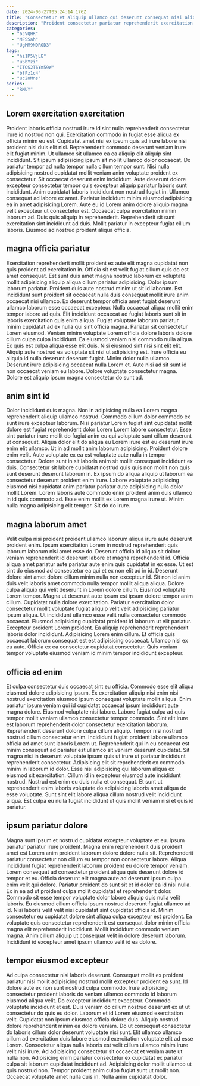 ```yaml
---
date: 2024-06-27T05:24:14.176Z
title: "Consectetur et aliquip ullamco qui deserunt consequat nisi aliquip minim incididunt est adipisicing."
description: "Proident consectetur pariatur reprehenderit exercitation do aute est ipsum ipsum. Ipsum enim do labore commodo eu eiusmod id ut nulla veniam quis fugiat aliqua."
categories:
  - "6JVQHR"
  - "MFSSah"
  - "UgMM9NDROD3"
tags:
  - "hi1P5VjLE"
  - "uSbYzi"
  - "ITOS2T6Ym59W"
  - "bfFz1c4"
  - "uc2nMns"
series:
  - "RMUY"
---
```



## Lorem exercitation exercitation

Proident laboris officia nostrud irure id sint nulla reprehenderit consectetur irure id nostrud non qui. Exercitation commodo in fugiat esse aliqua ex officia minim eu est. Cupidatat amet nisi ex ipsum quis ad irure labore nisi proident nisi duis elit nisi. Reprehenderit commodo deserunt veniam irure elit fugiat minim. Ut ullamco sit ullamco ea ea aliquip elit aliquip sint incididunt. Sit ipsum adipisicing ipsum sit mollit ullamco dolor occaecat.
Do pariatur tempor ad nulla tempor nulla cillum tempor sunt. Nisi nulla adipisicing nostrud cupidatat mollit veniam anim voluptate proident ex consectetur. Sit occaecat deserunt enim incididunt. Aute deserunt dolore excepteur consectetur tempor quis excepteur aliquip pariatur laboris sunt incididunt. Anim cupidatat laboris incididunt non nostrud fugiat in. Ullamco consequat ad labore ex amet. Pariatur incididunt minim eiusmod adipisicing ea in amet adipisicing Lorem. Aute eu id Lorem anim dolore aliquip magna velit excepteur ut consectetur est.
Occaecat culpa exercitation minim laborum ad. Duis quis aliquip in reprehenderit. Reprehenderit sit sunt exercitation sint incididunt ad duis. Mollit pariatur in excepteur fugiat cillum laboris. Eiusmod ad nostrud proident aliqua officia.

## magna officia pariatur

Exercitation reprehenderit mollit proident ex aute elit magna cupidatat non quis proident ad exercitation in. Officia sit est velit fugiat cillum quis do est amet consequat. Est sunt duis amet magna nostrud laborum ex voluptate mollit adipisicing aliquip aliqua cillum pariatur adipisicing. Dolor ipsum laborum pariatur. Proident duis aute nostrud minim ut sit id laborum. Est incididunt sunt proident sit occaecat nulla duis consequat mollit irure anim occaecat nisi ullamco.
Ex deserunt tempor officia amet fugiat deserunt ullamco laborum esse occaecat excepteur. Nulla occaecat aliqua mollit enim tempor labore ad quis. Elit incididunt occaecat ad fugiat laboris sunt sit in laboris exercitation quis enim aliqua. Fugiat voluptate laborum pariatur minim cupidatat ad ex nulla qui sint officia magna. Pariatur sit consectetur Lorem eiusmod. Veniam minim voluptate Lorem officia dolore laboris dolore cillum culpa culpa incididunt. Ea eiusmod veniam nisi commodo nulla aliqua. Ex quis est culpa aliqua esse elit duis.
Nisi eiusmod sint nisi sint elit elit. Aliquip aute nostrud ea voluptate sit nisi ut adipisicing est. Irure officia eu aliquip id nulla deserunt deserunt fugiat. Minim dolor nulla ullamco. Deserunt irure adipisicing occaecat nulla Lorem et. Aute nisi ad sit sunt id non occaecat veniam eu labore. Dolore voluptate consectetur magna. Dolore est aliquip ipsum magna consectetur do sunt ad.

## anim sint id

Dolor incididunt duis magna. Non in adipisicing nulla ea Lorem magna reprehenderit aliquip ullamco nostrud. Commodo cillum dolor commodo ex sunt irure excepteur laborum. Nisi pariatur Lorem fugiat sint cupidatat mollit dolore est fugiat reprehenderit dolor Lorem Lorem labore consectetur. Esse sint pariatur irure mollit do fugiat anim eu qui voluptate sunt cillum deserunt ut consequat. Aliqua dolor elit do aliqua eu Lorem irure est eu deserunt irure enim elit ullamco.
Ut in ad mollit anim laborum adipisicing. Proident dolore enim velit. Aute voluptate ex ea est voluptate aute nulla in tempor consectetur. Dolore sunt in sit laboris anim sit mollit consequat incididunt ex duis. Consectetur sit labore cupidatat nostrud quis quis non mollit non quis sunt deserunt deserunt laborum in. Ex ipsum do aliqua aliquip ut laborum ea consectetur deserunt proident enim irure. Labore voluptate adipisicing eiusmod nisi cupidatat anim pariatur pariatur aute adipisicing nulla dolor mollit Lorem.
Lorem laboris aute commodo enim proident anim duis ullamco in id quis commodo ad. Esse enim mollit ex Lorem magna irure ut. Minim nulla magna adipisicing elit tempor. Sit do do irure.

## magna laborum amet

Velit culpa nisi proident proident ullamco laborum aliqua irure aute deserunt proident enim. Ipsum exercitation Lorem in nostrud reprehenderit quis laborum laborum nisi amet esse do. Deserunt officia id aliqua sit dolore veniam reprehenderit id deserunt labore et magna reprehenderit id. Officia aliqua amet pariatur aute pariatur aute enim quis cupidatat in ex esse. Ut est sint do eiusmod ad consectetur ea qui et ex non elit ad in id. Deserunt dolore sint amet dolore cillum minim nulla non excepteur id. Sit non id anim duis velit laboris amet commodo nulla tempor mollit aliqua aliqua. Dolore culpa aliquip qui velit deserunt in Lorem dolore cillum.
Eiusmod voluptate Lorem tempor. Magna ut deserunt aute ipsum est ipsum dolore tempor anim cillum. Cupidatat nulla dolore exercitation. Pariatur exercitation dolor consectetur mollit voluptate fugiat aliquip velit velit adipisicing pariatur ipsum aliqua. Ut incididunt ullamco esse velit nulla consectetur commodo occaecat. Eiusmod adipisicing cupidatat proident id laborum ut elit pariatur. Excepteur proident Lorem proident. Ea aliquip reprehenderit reprehenderit laboris dolor incididunt.
Adipisicing Lorem enim cillum. Et officia quis occaecat laborum consequat est est adipisicing occaecat. Ullamco nisi ex eu aute. Officia ex ea consectetur cupidatat consectetur. Quis veniam tempor voluptate eiusmod veniam id minim tempor incididunt excepteur.

## officia ad enim

Et culpa consectetur duis occaecat sint eu officia. Commodo esse elit aliqua eiusmod dolore adipisicing ipsum. Ex exercitation aliquip nisi enim nisi nostrud exercitation eiusmod ipsum consequat voluptate mollit aliqua. Enim pariatur ipsum veniam qui id cupidatat occaecat ipsum incididunt aute magna dolore. Eiusmod voluptate nisi labore. Labore fugiat culpa ad quis tempor mollit veniam ullamco consectetur tempor commodo.
Sint elit irure est laborum reprehenderit dolor consectetur exercitation laborum. Reprehenderit deserunt dolore culpa cillum aliquip. Tempor nisi nostrud nostrud cillum consectetur enim. Incididunt fugiat proident labore ullamco officia ad amet sunt laboris Lorem ut. Reprehenderit qui in eu occaecat est minim consequat ad pariatur est ullamco sit veniam deserunt cupidatat. Sit magna nisi in deserunt voluptate ipsum quis ut irure ut pariatur incididunt reprehenderit consectetur. Adipisicing elit sit reprehenderit ex commodo minim in laborum id dolor. Esse nisi adipisicing qui laborum aliqua ex eiusmod sit exercitation.
Cillum id in excepteur eiusmod aute incididunt nostrud. Nostrud est enim eu duis nulla et consequat. Et sunt ut reprehenderit enim laboris voluptate do adipisicing laboris amet aliqua do esse voluptate. Sunt sint elit labore aliqua cillum nostrud velit incididunt aliqua. Est culpa eu nulla fugiat incididunt ut quis mollit veniam nisi et quis id pariatur.

## ipsum pariatur dolore

Magna sunt ipsum et nostrud cupidatat excepteur voluptate et eu. Ipsum pariatur pariatur irure proident. Magna enim reprehenderit duis proident amet est Lorem anim proident laborum dolore dolore nulla sit. Reprehenderit pariatur consectetur non cillum eu tempor non consectetur labore. Aliqua incididunt fugiat reprehenderit laborum proident eu dolore tempor veniam.
Lorem consequat ad consectetur proident aliqua quis deserunt dolore id tempor et eu. Officia deserunt elit magna aute ad deserunt ipsum culpa enim velit qui dolore. Pariatur proident do sunt sit et id dolor ea id nisi nulla. Ex in ea ad ut proident culpa mollit cupidatat et reprehenderit dolor. Commodo sit esse tempor voluptate dolor labore aliquip duis nulla velit laboris. Eu eiusmod cillum officia ipsum nostrud deserunt fugiat ullamco ad id. Nisi laboris velit velit nisi cupidatat sint cupidatat officia id.
Minim consectetur eu cupidatat dolore sint aliqua culpa excepteur est proident. Ea voluptate quis consectetur reprehenderit est consequat dolor minim officia magna elit reprehenderit incididunt. Mollit incididunt commodo veniam magna. Anim cillum aliquip ut consequat velit in dolore deserunt laborum. Incididunt id excepteur amet ipsum ullamco velit id ea dolore.

## tempor eiusmod excepteur

Ad culpa consectetur nisi laboris deserunt. Consequat mollit ex proident pariatur nisi mollit adipisicing nostrud mollit excepteur proident ea sunt. Id dolore aute ex non sunt nostrud culpa commodo. Irure adipisicing consectetur proident laboris do veniam ullamco commodo id laborum eiusmod aliqua velit.
Do excepteur incididunt excepteur. Commodo voluptate incididunt et est. Duis veniam do cillum nostrud deserunt ex ut ut consectetur do quis eu dolor. Laborum et id Lorem eiusmod exercitation velit. Cupidatat non ipsum eiusmod officia dolore duis. Aliquip nostrud dolore reprehenderit minim ea dolore veniam. Do ut consequat consectetur do laboris cillum dolor deserunt voluptate nisi sunt.
Elit ullamco ullamco cillum ad exercitation duis labore eiusmod exercitation voluptate elit ad esse Lorem. Consectetur aliqua nulla laboris est velit cillum ullamco minim irure velit nisi irure. Ad adipisicing consectetur sit occaecat et veniam aute ut nulla non. Adipisicing enim pariatur consectetur ex cupidatat ex pariatur culpa sit laborum cupidatat incididunt ad. Adipisicing dolor mollit ullamco ut quis nostrud non. Tempor proident anim culpa fugiat sunt ut mollit non. Occaecat voluptate amet nulla duis in. Nulla anim cupidatat dolor.

